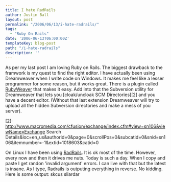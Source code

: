 ```yaml
---
title: I hate RadRails
author: Justin Ball
layout: post
permalink: "/2006/06/13/i-hate-radrails/"
tags:
  - "Ruby On Rails"
date: '2006-06-13T06:00:00Z'
templateKey: blog-post
path: "/i-hate-radrails"
description: ''
---
```


As per my last post I am loving Ruby on Rails. The biggest drawback to the framwork is my quest to find the right editor.
I have actually been using Dreamweaver when I write code on Windows. It makes me feel like a lesser programmer for some reason,
but it works great. There is a plugin called [RubyWeaver][1] that makes it easy. Add into that the Subversion utility for
Dreamweaver that lets you [cloak/uncloak SCM Directories][2] and you have a decent editor.
(Without that last extension Dreamweaver will try to upload all the hidden Subversion directories and make a mess of you server).

 [1]: http://www.ridingtheclutch.com/
 [2]: http://www.macromedia.com/cfusion/exchange/index.cfm#view=sn106&viewName=Exchange Search Details&loc=en_us&authorid=0&page=0&scrollPos=0&subcatid=0&snid=sn106&itemnumber=-1&extid=1018603&catid=0

On Linux I have been using [RadRails][3]. It is ok most of the time. However, every now and then it drives me nuts.
Today is such a day. When I copy and paste I get randon 'invalid argument' errors. I can live with that but the latest is insane.
As I type, Radrails is outputing everything in reverse. No kidding. Here is some output:
skcus sliardar

 [3]: http://www.radrails.org/
